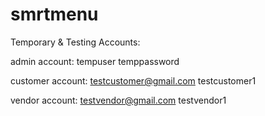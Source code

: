 # smrtmenu

Temporary & Testing Accounts:

admin account:
tempuser 
temppassword

customer account:
testcustomer@gmail.com
testcustomer1

vendor account:
testvendor@gmail.com
testvendor1
